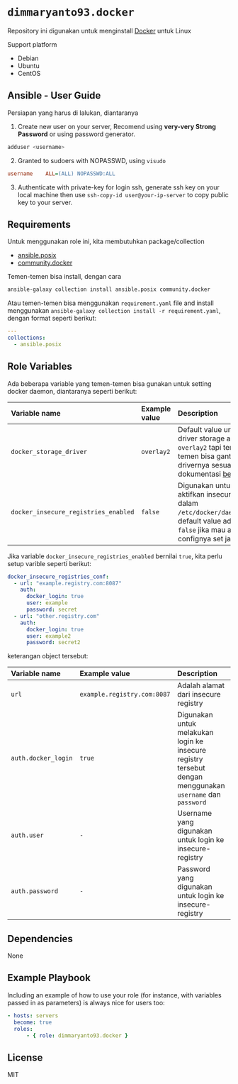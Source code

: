 `dimmaryanto93.docker`
=========

Repository ini digunakan untuk menginstall [Docker](https://docs.docker.com/engine/install/) untuk Linux

Support platform

- Debian
- Ubuntu
- CentOS


Ansible - User Guide
------------

Persiapan yang harus di lalukan, diantaranya

1. Create new user on your server, Recomend using **very-very Strong Password** or using password generator. 
  ```bash
  adduser <username>
  ```

2. Granted to sudoers with NOPASSWD, using `visudo`
  ```ini
  username    ALL=(ALL) NOPASSWD:ALL
  ```

3. Authenticate with private-key for login ssh, generate ssh key on your local machine then use `ssh-copy-id user@your-ip-server` to copy public key to your server.


Requirements
------------

Untuk menggunakan role ini, kita membutuhkan package/collection 

- [ansible.posix](https://github.com/ansible-collections/ansible.posix)
- [community.docker](https://github.com/ansible-collections/community.docker)

Temen-temen bisa install, dengan cara 

```bash
ansible-galaxy collection install ansible.posix community.docker
```

Atau temen-temen bisa menggunakan `requirement.yaml` file and install menggunakan `ansible-galaxy collection install -r requirement.yaml`, dengan format seperti berikut:

```yaml
---
collections:
  - ansible.posix
```

Role Variables
--------------

Ada beberapa variable yang temen-temen bisa gunakan untuk setting docker daemon, diantaranya seperti berikut:

| Variable name                           | Example value | Description |
| :---                                    | :---          | :---        |
| `docker_storage_driver`                 | `overlay2`    | Default value untuk driver storage adalah `overlay2` tapi temen-temen bisa ganti drivernya sesuai dengan dokumentasi [berikut](https://docs.docker.com/storage/storagedriver/select-storage-driver/) |
| `docker_insecure_registries_enabled`    | `false`       | Digunakan untuk meng-aktifkan insecure registry dalam `/etc/docker/daemon.json`, default value adalah `false` jika mau aktifkan confignya set jadi `true` |


Jika variable `docker_insecure_registries_enabled` bernilai `true`, kita perlu setup varible seperti berikut:

```yaml
docker_insecure_registries_conf:
  - url: "example.registry.com:8087"
    auth:
      docker_login: true      
      user: example
      password: secret
  - url: "other.registry.com"
    auth:
      docker_login: true      
      user: example2
      password: secret2
```

keterangan object tersebut:

| Variable name         | Example value                   | Description |
| :---                  | :---                            | :---        |
| `url`                 | `example.registry.com:8087`     | Adalah alamat dari insecure registry |
| `auth.docker_login`   | `true`                          | Digunakan untuk melakukan login ke insecure registry tersebut dengan menggunakan `username` dan `password` |
| `auth.user`           | `-`                             | Username yang digunakan untuk login ke insecure-registry |
| `auth.password`       | `-`                             | Password yang digunakan untuk login ke insecure-registry |

Dependencies
------------

None

Example Playbook
----------------

Including an example of how to use your role (for instance, with variables passed in as parameters) is always nice for users too:

```yaml
- hosts: servers
  become: true
  roles:
      - { role: dimmaryanto93.docker }
```

License
-------

MIT
